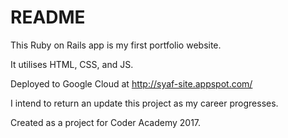 # README

This Ruby on Rails app is my first portfolio website.

It utilises HTML, CSS, and JS.

Deployed to Google Cloud at http://syaf-site.appspot.com/

I intend to return an update this project as my career progresses.

Created as a project for Coder Academy 2017.
